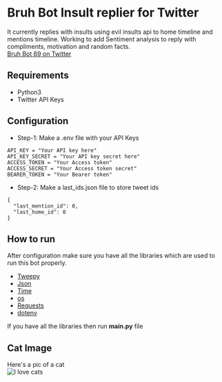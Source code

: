 # Bruh Bot Insult replier for Twitter

It currently replies with insults using evil insults api to home timeline and mentions timeline.
Working to add Sentiment analysis to reply with compliments, motivation and random facts.
<br/>
[Bruh Bot 69 on Twitter](https://www.twitter.com/bruh_bot_69)

## Requirements

* Python3
* Twitter API Keys

## Configuration


* Step-1: Make a .env file with your API Keys
```
API_KEY = "Your API key here"
API_KEY_SECRET = "Your API key secret here"
ACCESS_TOKEN = "Your Access token"
ACCESS_SECRET = "Your Access token secret"
BEARER_TOKEN = "Your Bearer token"
```
* Step-2: Make a last_ids.json file to store tweet ids
```
{
  "last_mention_id": 0,
  "last_home_id": 0
}
```

## How to run

After configuration make sure you have all the libraries which are used to run this bot properly.
- [Tweepy](https://www.tweepy.org/)
- [Json](https://www.json.org/)
- [Time](https://docs.python.org/3/library/time.html)
- [os](https://docs.python.org/3/library/os.html)
- [Requests](https://pypi.org/project/requests/)
- [dotenv](https://pypi.org/project/python-dotenv/)

If you have all the libraries then run **main.py** file

## Cat Image

Here's a pic of a cat
<br/>
![I love cats](https://st2.depositphotos.com/4684319/7048/i/600/depositphotos_70486253-stock-photo-smiling-cat-cats.jpg)
